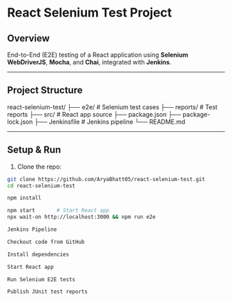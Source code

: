 # React Selenium Test Project

## Overview
End-to-End (E2E) testing of a React application using **Selenium WebDriverJS**, **Mocha**, and **Chai**, integrated with **Jenkins**.

---

## Project Structure
react-selenium-test/
├── e2e/ # Selenium test cases
├── reports/ # Test reports
├── src/ # React app source
├── package.json
├── package-lock.json
├── Jenkinsfile # Jenkins pipeline
└── README.md


---

## Setup & Run

1. Clone the repo:
```bash
git clone https://github.com/AryaBhatt05/react-selenium-test.git
cd react-selenium-test

npm install

npm start       # Start React app
npx wait-on http://localhost:3000 && npm run e2e

Jenkins Pipeline

Checkout code from GitHub

Install dependencies

Start React app

Run Selenium E2E tests

Publish JUnit test reports